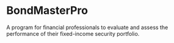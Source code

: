 # BondMasterPro
A program for financial professionals to evaluate and assess the performance of their fixed-income security portfolio. 
